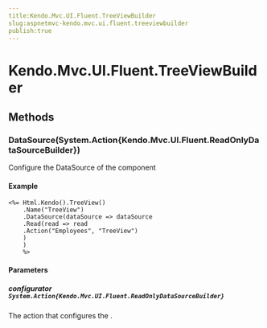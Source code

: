 ```yaml
---
title:Kendo.Mvc.UI.Fluent.TreeViewBuilder
slug:aspnetmvc-kendo.mvc.ui.fluent.treeviewbuilder
publish:true
---
```


# Kendo.Mvc.UI.Fluent.TreeViewBuilder

## Methods

### DataSource(System.Action{Kendo.Mvc.UI.Fluent.ReadOnlyDataSourceBuilder})
Configure the DataSource of the component

#### Example
    <%= Html.Kendo().TreeView()
        .Name("TreeView")
        .DataSource(dataSource => dataSource
        .Read(read => read
        .Action("Employees", "TreeView")
        )
        )
        %>

#### Parameters

##### configurator `System.Action{Kendo.Mvc.UI.Fluent.ReadOnlyDataSourceBuilder}`
The action that configures the .